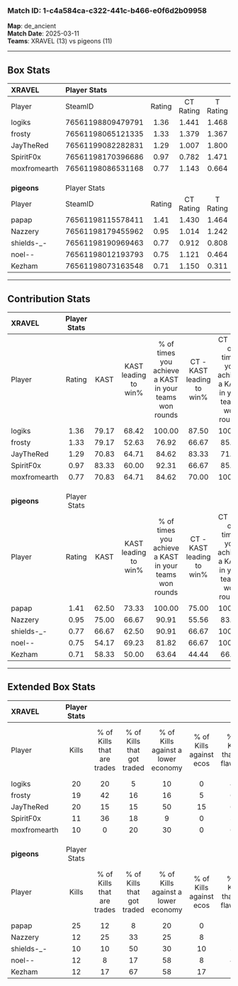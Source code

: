 ### Match ID: 1-c4a584ca-c322-441c-b466-e0f6d2b09958  
**Map**: de_ancient  
**Match Date**: 2025-03-11  
**Teams**: XRAVEL (13) vs pigeons (11)  

---  

## Box Stats  

| **XRAVEL**   | Player Stats      |        |           |          |       |       |       |         |        |      |     |
| :- | :- | :-: | :-: | :-: | :-: | :-: | :-: | :-: | :-: | :-: | :-: |
| Player       | SteamID           | Rating | CT Rating | T Rating | KAST  |  ADR  | Kills | Assists | Deaths | K/D  | HS% |
| logiks       | 76561198809479791 |  1.36  |   1.441   |  1.468   | 79.17 | 82.0  |  20   |    7    |   13   | 1.54 | 50  |
| frosty       | 76561198065121335 |  1.33  |   1.379   |  1.367   | 79.17 | 86.6  |  19   |    9    |   14   | 1.36 | 31  |
| JayTheRed    | 76561199082282831 |  1.29  |   1.007   |  1.800   | 70.83 | 92.2  |  20   |    6    |   15   | 1.33 | 75  |
| SpiritF0x    | 76561198170396686 |  0.97  |   0.782   |  1.471   | 83.33 | 58.2  |  11   |    7    |   14   | 0.79 | 54  |
| moxfromearth | 76561198086531168 |  0.77  |   1.143   |  0.664   | 70.83 | 47.9  |  10   |    8    |   16   | 0.63 | 10  |
|              |                   |        |           |          |       |       |       |         |        |      |     |
|              |                   |        |           |          |       |       |       |         |        |      |     |
|              |                   |        |           |          |       |       |       |         |        |      |     |
| **pigeons**  | Player Stats      |        |           |          |       |       |       |         |        |      |     |
| Player       | SteamID           | Rating | CT Rating | T Rating | KAST  |  ADR  | Kills | Assists | Deaths | K/D  | HS% |
| papap        | 76561198115578411 |  1.41  |   1.430   |  1.464   | 62.50 | 114.0 |  25   |    2    |   17   | 1.47 | 72  |
| Nazzery      | 76561198179455962 |  0.95  |   1.014   |  1.242   | 75.00 | 48.8  |  12   |    4    |   12   | 1.00 | 41  |
| shields-_-   | 76561198190969463 |  0.77  |   0.912   |  0.808   | 66.67 | 73.0  |  10   |    7    |   18   | 0.56 | 30  |
| noel--       | 76561198012193793 |  0.75  |   1.121   |  0.464   | 54.17 | 54.8  |  12   |    4    |   15   | 0.80 | 50  |
| Kezham       | 76561198073163548 |  0.71  |   1.150   |  0.311   | 58.33 | 57.8  |  12   |    6    |   19   | 0.63 | 16  |
---  

## Contribution Stats  

| **XRAVEL**   | Player Stats |       |                      |                                                        |                           |                                                             |                          |                                                            |
| :- | :-: | :-: | :-: | :-: | :-: | :-: | :-: | :-: |
| Player       |    Rating    | KAST  | KAST leading to win% | % of times you achieve a KAST in your teams won rounds | CT - KAST leading to win% | CT - % of times you achieve a KAST in your teams won rounds | T - KAST leading to win% | T - % of times you achieve a KAST in your teams won rounds |
| logiks       |     1.36     | 79.17 |        68.42         |                         100.00                         |           87.50           |                           100.00                            |          54.55           |                           100.00                           |
| frosty       |     1.33     | 79.17 |        52.63         |                         76.92                          |           66.67           |                            85.71                            |          40.00           |                           66.67                            |
| JayTheRed    |     1.29     | 70.83 |        64.71         |                         84.62                          |           83.33           |                            71.43                            |          54.55           |                           100.00                           |
| SpiritF0x    |     0.97     | 83.33 |        60.00         |                         92.31                          |           66.67           |                            85.71                            |          54.55           |                           100.00                           |
| moxfromearth |     0.77     | 70.83 |        64.71         |                         84.62                          |           70.00           |                           100.00                            |          57.14           |                           66.67                            |
|              |              |       |                      |                                                        |                           |                                                             |                          |                                                            |
|              |              |       |                      |                                                        |                           |                                                             |                          |                                                            |
|              |              |       |                      |                                                        |                           |                                                             |                          |                                                            |
| **pigeons**  | Player Stats |       |                      |                                                        |                           |                                                             |                          |                                                            |
| Player       |    Rating    | KAST  | KAST leading to win% | % of times you achieve a KAST in your teams won rounds | CT - KAST leading to win% | CT - % of times you achieve a KAST in your teams won rounds | T - KAST leading to win% | T - % of times you achieve a KAST in your teams won rounds |
| papap        |     1.41     | 62.50 |        73.33         |                         100.00                         |           75.00           |                           100.00                            |          71.43           |                           100.00                           |
| Nazzery      |     0.95     | 75.00 |        66.67         |                         90.91                          |           55.56           |                            83.33                            |          83.33           |                           100.00                           |
| shields-_-   |     0.77     | 66.67 |        62.50         |                         90.91                          |           66.67           |                           100.00                            |          57.14           |                           80.00                            |
| noel--       |     0.75     | 54.17 |        69.23         |                         81.82                          |           66.67           |                           100.00                            |          75.00           |                           60.00                            |
| Kezham       |     0.71     | 58.33 |        50.00         |                         63.64                          |           44.44           |                            66.67                            |          60.00           |                           60.00                            |
---  

## Extended Box Stats  

| **XRAVEL**   | Player Stats |                            |                            |                                    |                         |                              |                                 |        |                             |                                     |                          |                               |                            |
| :- | :-: | :-: | :-: | :-: | :-: | :-: | :-: | :-: | :-: | :-: | :-: | :-: | :-: |
| Player       |    Kills     | % of Kills that are trades | % of Kills that got traded | % of Kills against a lower economy | % of Kills against ecos | % of Kills that are flawless | % of Kills that are close duels | Deaths | % of Deaths that get traded | % of Deaths against a lower economy | % of Deaths against ecos | % of Deaths that are flawless | % of Deaths that are close |
| logiks       |      20      |             20             |             5              |                 10                 |            0            |              40              |                0                |   13   |             31              |                  0                  |            0             |              69               |             15             |
| frosty       |      19      |             42             |             16             |                 16                 |            5            |              63              |                5                |   14   |             14              |                  0                  |            0             |              57               |             7              |
| JayTheRed    |      20      |             15             |             15             |                 50                 |           15            |              65              |                5                |   15   |             13              |                 13                  |            0             |              53               |             7              |
| SpiritF0x    |      11      |             36             |             18             |                 9                  |            0            |              36              |               18                |   14   |             50              |                  0                  |            0             |              29               |             14             |
| moxfromearth |      10      |             0              |             20             |                 30                 |            0            |              60              |               10                |   16   |             38              |                 13                  |            0             |              75               |             0              |
|              |              |                            |                            |                                    |                         |                              |                                 |        |                             |                                     |                          |                               |                            |
|              |              |                            |                            |                                    |                         |                              |                                 |        |                             |                                     |                          |                               |                            |
|              |              |                            |                            |                                    |                         |                              |                                 |        |                             |                                     |                          |                               |                            |
| **pigeons**  | Player Stats |                            |                            |                                    |                         |                              |                                 |        |                             |                                     |                          |                               |                            |
| Player       |    Kills     | % of Kills that are trades | % of Kills that got traded | % of Kills against a lower economy | % of Kills against ecos | % of Kills that are flawless | % of Kills that are close duels | Deaths | % of Deaths that get traded | % of Deaths against a lower economy | % of Deaths against ecos | % of Deaths that are flawless | % of Deaths that are close |
| papap        |      25      |             12             |             8              |                 20                 |            0            |              76              |                0                |   17   |              6              |                 24                  |            6             |              35               |             12             |
| Nazzery      |      12      |             25             |             33             |                 25                 |            8            |              50              |                0                |   12   |             25              |                 33                  |            8             |              58               |             0              |
| shields-_-   |      10      |             10             |             50             |                 30                 |           10            |              30              |               20                |   18   |             22              |                 22                  |            6             |              44               |             17             |
| noel--       |      12      |             8              |             17             |                 58                 |            8            |              42              |               25                |   15   |             13              |                 13                  |            0             |              53               |             0              |
| Kezham       |      12      |             17             |             67             |                 58                 |           17            |              58              |                8                |   19   |              5              |                 26                  |            5             |              68               |             0              |
